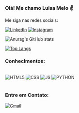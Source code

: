 

### Olá! Me chamo Luisa Melo ✌️ 

Me siga nas redes sociais:

[![LinkedIn](https://img.shields.io/badge/LinkedIn-0077B5?style=for-the-badge&logo=linkedin&logoColor=white)](https://www.linkedin/in/Luisa-Melo-Dev)
[![Instagram](https://img.shields.io/badge/Instagram-E4405F?style=for-the-badge&logo=instagram&logoColor=white)](https://www.instagram.com/cotinho_melo_)

![Anurag's GitHub stats](https://github-readme-stats.vercel.app/api?username=Melo-Luisa&show_icons=true&theme=dracula)

[![Top Langs](https://github-readme-stats.vercel.app/api/top-langs/?username=Melo-Luisa&layout=compact)](https://github.com/anuraghazra/github-readme-stats)

### Conhecimentos: 

<div style="display: inline_block"><br/>
<img align="center" alt="HTML5" src="https://img.shields.io/badge/HTML5-E34F26?style=for-the-badge&logo=html5&logoColor=white">
<img align="center" alt="CSS" src="https://img.shields.io/badge/CSS3-1572B6?style=for-the-badge&logo=css3&logoColor=white">
<img align="center" alt="JS" src="https://img.shields.io/badge/JavaScript-323330?style=for-the-badge&logo=javascript&logoColor=F7DF1E">
<img align="center" alt="PYTHON" src="https://img.shields.io/badge/Python-3776AB?style=for-the-badge&logo=python&logoColor=white">
</div></br>

### Entre em Contato:
[![Gmail](https://img.shields.io/badge/Gmail-D14836?style=for-the-badge&logo=gmail&logoColor=white)](luhcotmel@gmail.com)
 

